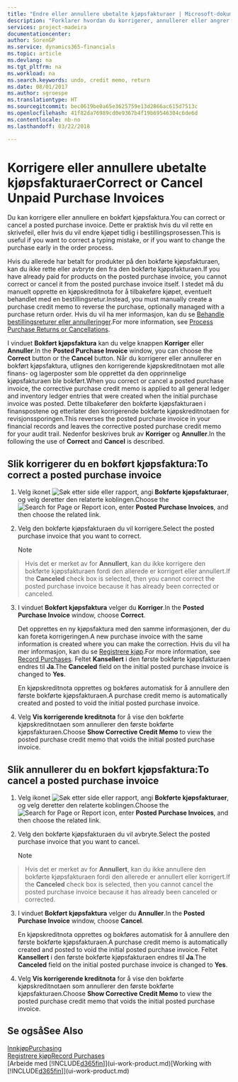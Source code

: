 ```yaml
---
title: "Endre eller annullere ubetalte kjøpsfakturaer | Microsoft-dokumentasjon"
description: "Forklarer hvordan du korrigerer, annullerer eller angrer en bokført kjøpsfaktura og oppretter en kjøpskreditnota automatisk."
services: project-madeira
documentationcenter: 
author: SorenGP
ms.service: dynamics365-financials
ms.topic: article
ms.devlang: na
ms.tgt_pltfrm: na
ms.workload: na
ms.search.keywords: undo, credit memo, return
ms.date: 08/01/2017
ms.author: sgroespe
ms.translationtype: HT
ms.sourcegitcommit: bec0619be0a65e3625759e13d2866ac615d7513c
ms.openlocfilehash: 41f82da76989cd0e9367b4f19b69546304c6de6d
ms.contentlocale: nb-no
ms.lasthandoff: 03/22/2018

---
```

# <a name="correct-or-cancel-unpaid-purchase-invoices"></a><span data-ttu-id="c5845-103">Korrigere eller annullere ubetalte kjøpsfakturaer</span><span class="sxs-lookup"><span data-stu-id="c5845-103">Correct or Cancel Unpaid Purchase Invoices</span></span>
<span data-ttu-id="c5845-104">Du kan korrigere eller annullere en bokført kjøpsfaktura.</span><span class="sxs-lookup"><span data-stu-id="c5845-104">You can correct or cancel a posted purchase invoice.</span></span> <span data-ttu-id="c5845-105">Dette er praktisk hvis du vil rette en skrivefeil, eller hvis du vil endre kjøpet tidlig i bestillingsprosessen.</span><span class="sxs-lookup"><span data-stu-id="c5845-105">This is useful if you want to correct a typing mistake, or if you want to change the purchase early in the order process.</span></span>

<span data-ttu-id="c5845-106">Hvis du allerede har betalt for produkter på den bokførte kjøpsfakturaen, kan du ikke rette eller avbryte den fra den bokførte kjøpsfakturaen.</span><span class="sxs-lookup"><span data-stu-id="c5845-106">If you have already paid for products on the posted purchase invoice, you cannot correct or cancel it from the posted purchase invoice itself.</span></span> <span data-ttu-id="c5845-107">I stedet må du manuelt opprette en kjøpskreditnota for å tilbakeføre kjøpet, eventuelt behandlet med en bestillingsretur.</span><span class="sxs-lookup"><span data-stu-id="c5845-107">Instead, you must manually create a purchase credit memo to reverse the purchase, optionally managed with a purchase return order.</span></span> <span data-ttu-id="c5845-108">Hvis du vil ha mer informasjon, kan du se [Behandle bestillingsreturer eller annulleringer](purchasing-how-process-purchase-returns-cancellations.md).</span><span class="sxs-lookup"><span data-stu-id="c5845-108">For more information, see [Process Purchase Returns or Cancellations](purchasing-how-process-purchase-returns-cancellations.md).</span></span>

<span data-ttu-id="c5845-109">I vinduet **Bokført kjøpsfaktura** kan du velge knappen **Korriger** eller **Annuller**.</span><span class="sxs-lookup"><span data-stu-id="c5845-109">In the **Posted Purchase Invoice** window, you can choose the **Correct** button or the **Cancel** button.</span></span> <span data-ttu-id="c5845-110">Når du korrigerer eller annullerer en bokført kjøpsfaktura, utlignes den korrigerende kjøpskreditnotaen mot alle finans- og lagerposter som ble opprettet da den opprinnelige kjøpsfakturaen ble bokført.</span><span class="sxs-lookup"><span data-stu-id="c5845-110">When you correct or cancel a posted purchase invoice, the corrective purchase credit memo is applied to all general ledger and inventory ledger entries that were created when the initial purchase invoice was posted.</span></span> <span data-ttu-id="c5845-111">Dette tilbakefører den bokførte kjøpsfakturaen i finanspostene og etterlater den korrigerende bokførte kjøpskreditnotaen for revisjonssporingen.</span><span class="sxs-lookup"><span data-stu-id="c5845-111">This reverses the posted purchase invoice in your financial records and leaves the corrective posted purchase credit memo for your audit trail.</span></span> <span data-ttu-id="c5845-112">Nedenfor beskrives bruk av **Korriger** og **Annuller**.</span><span class="sxs-lookup"><span data-stu-id="c5845-112">In the following the use of **Correct** and **Cancel** is described.</span></span>

## <a name="to-correct-a-posted-purchase-invoice"></a><span data-ttu-id="c5845-113">Slik korrigerer du en bokført kjøpsfaktura:</span><span class="sxs-lookup"><span data-stu-id="c5845-113">To correct a posted purchase invoice</span></span>
1. <span data-ttu-id="c5845-114">Velg ikonet ![Søk etter side eller rapport](media/ui-search/search_small.png "Søk etter side eller rapport"), angi **Bokførte kjøpsfakturaer**, og velg deretter den relaterte koblingen.</span><span class="sxs-lookup"><span data-stu-id="c5845-114">Choose the ![Search for Page or Report](media/ui-search/search_small.png "Search for Page or Report icon") icon, enter **Posted Purchase Invoices**, and then choose the related link.</span></span>  
2. <span data-ttu-id="c5845-115">Velg den bokførte kjøpsfakturaen du vil korrigere.</span><span class="sxs-lookup"><span data-stu-id="c5845-115">Select the posted purchase invoice that you want to correct.</span></span>  

    > [!NOTE]  
>   <span data-ttu-id="c5845-116">Hvis det er merket av for **Annullert**, kan du ikke korrigere den bokførte kjøpsfakturaen fordi den allerede er korrigert eller annullert.</span><span class="sxs-lookup"><span data-stu-id="c5845-116">If the **Canceled** check box is selected, then you cannot correct the posted purchase invoice because it has already been corrected or canceled.</span></span>
3. <span data-ttu-id="c5845-117">I vinduet **Bokført kjøpsfaktura** velger du **Korriger**.</span><span class="sxs-lookup"><span data-stu-id="c5845-117">In the **Posted Purchase Invoice** window, choose **Correct**.</span></span>

    <span data-ttu-id="c5845-118">Det opprettes en ny kjøpsfaktura med den samme informasjonen, der du kan foreta korrigeringen.</span><span class="sxs-lookup"><span data-stu-id="c5845-118">A new purchase invoice with the same information is created where you can make the correction.</span></span> <span data-ttu-id="c5845-119">Hvis du vil ha mer informasjon, kan du se [Registrere kjøp](purchasing-how-record-purchases.md).</span><span class="sxs-lookup"><span data-stu-id="c5845-119">For more information, see [Record Purchases](purchasing-how-record-purchases.md).</span></span> <span data-ttu-id="c5845-120">Feltet **Kansellert** i den første bokførte kjøpsfakturaen endres til **Ja**.</span><span class="sxs-lookup"><span data-stu-id="c5845-120">The **Canceled** field on the initial posted purchase invoice is changed to **Yes**.</span></span>

    <span data-ttu-id="c5845-121">En kjøpskreditnota opprettes og bokføres automatisk for å annullere den første bokførte kjøpsfakturaen.</span><span class="sxs-lookup"><span data-stu-id="c5845-121">A purchase credit memo is automatically created and posted to void the initial posted purchase invoice.</span></span>
4. <span data-ttu-id="c5845-122">Velg **Vis korrigerende kreditnota** for å vise den bokførte kjøpskreditnotaen som annullerer den første bokførte kjøpsfakturaen.</span><span class="sxs-lookup"><span data-stu-id="c5845-122">Choose **Show Corrective Credit Memo** to view the posted purchase credit memo that voids the initial posted purchase invoice.</span></span>

## <a name="to-cancel-a-posted-purchase-invoice"></a><span data-ttu-id="c5845-123">Slik annullerer du en bokført kjøpsfaktura:</span><span class="sxs-lookup"><span data-stu-id="c5845-123">To cancel a posted purchase invoice</span></span>
1. <span data-ttu-id="c5845-124">Velg ikonet ![Søk etter side eller rapport](media/ui-search/search_small.png "Søk etter side eller rapport"), angi **Bokførte kjøpsfakturaer**, og velg deretter den relaterte koblingen.</span><span class="sxs-lookup"><span data-stu-id="c5845-124">Choose the ![Search for Page or Report](media/ui-search/search_small.png "Search for Page or Report icon") icon, enter **Posted Purchase Invoices**, and then choose the related link.</span></span>  
2. <span data-ttu-id="c5845-125">Velg den bokførte kjøpsfakturaen du vil avbryte.</span><span class="sxs-lookup"><span data-stu-id="c5845-125">Select the posted purchase invoice that you want to cancel.</span></span>

    > [!NOTE]  
>   <span data-ttu-id="c5845-126">Hvis det er merket av for **Annullert**, kan du ikke annullere den bokførte kjøpsfakturaen fordi den allerede er annullert eller korrigert.</span><span class="sxs-lookup"><span data-stu-id="c5845-126">If the **Canceled** check box is selected, then you cannot cancel the posted purchase invoice because it has already been canceled or corrected.</span></span>
3. <span data-ttu-id="c5845-127">I vinduet **Bokført kjøpsfaktura** velger du **Annuller**.</span><span class="sxs-lookup"><span data-stu-id="c5845-127">In the **Posted Purchase Invoice** window, choose **Cancel**.</span></span>

    <span data-ttu-id="c5845-128">En kjøpskreditnota opprettes og bokføres automatisk for å annullere den første bokførte kjøpsfakturaen.</span><span class="sxs-lookup"><span data-stu-id="c5845-128">A purchase credit memo is automatically created and posted to void the initial posted purchase invoice.</span></span> <span data-ttu-id="c5845-129">Feltet **Kansellert** i den første bokførte kjøpsfakturaen endres til **Ja**.</span><span class="sxs-lookup"><span data-stu-id="c5845-129">The **Canceled** field on the initial posted purchase invoice is changed to **Yes**.</span></span>
4. <span data-ttu-id="c5845-130">Velg **Vis korrigerende kreditnota** for å vise den bokførte kjøpskreditnotaen som annullerer den første bokførte kjøpsfakturaen.</span><span class="sxs-lookup"><span data-stu-id="c5845-130">Choose **Show Corrective Credit Memo** to view the posted purchase credit memo that voids the initial posted purchase invoice.</span></span>

## <a name="see-also"></a><span data-ttu-id="c5845-131">Se også</span><span class="sxs-lookup"><span data-stu-id="c5845-131">See Also</span></span>
[<span data-ttu-id="c5845-132">Innkjøp</span><span class="sxs-lookup"><span data-stu-id="c5845-132">Purchasing</span></span>](purchasing-manage-purchasing.md)  
[<span data-ttu-id="c5845-133">Registrere kjøp</span><span class="sxs-lookup"><span data-stu-id="c5845-133">Record Purchases</span></span>](purchasing-how-record-purchases.md)  
<span data-ttu-id="c5845-134">[Arbeide med [!INCLUDE[d365fin](includes/d365fin_md.md)]](ui-work-product.md)</span><span class="sxs-lookup"><span data-stu-id="c5845-134">[Working with [!INCLUDE[d365fin](includes/d365fin_md.md)]](ui-work-product.md)</span></span>

